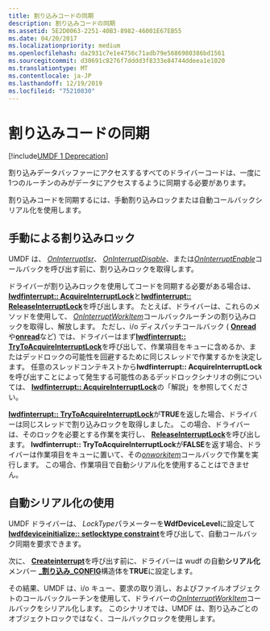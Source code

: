 ```yaml
---
title: 割り込みコードの同期
description: 割り込みコードの同期
ms.assetid: 5E2D0063-2251-40B3-8982-46001E67EB55
ms.date: 04/20/2017
ms.localizationpriority: medium
ms.openlocfilehash: da2931c7e1e4756c71adb79e5686980386bd1561
ms.sourcegitcommit: d30691c8276f7dddd3f8333e84744ddeea1e1020
ms.translationtype: MT
ms.contentlocale: ja-JP
ms.lasthandoff: 12/19/2019
ms.locfileid: "75210830"
---
```

# <a name="synchronizing-interrupt-code"></a>割り込みコードの同期


[!include[UMDF 1 Deprecation](../includes/umdf-1-deprecation.md)]

割り込みデータバッファーにアクセスするすべてのドライバーコードは、一度に1つのルーチンのみがデータにアクセスするように同期する必要があります。

割り込みコードを同期するには、手動割り込みロックまたは自動コールバックシリアル化を使用します。

## <a name="manual-interrupt-locking"></a>手動による割り込みロック


UMDF は、 [*OnInterruptIsr*](https://docs.microsoft.com/windows-hardware/drivers/ddi/wudfinterrupt/nc-wudfinterrupt-wudf_interrupt_isr)、 [*OnInterruptDisable*](https://docs.microsoft.com/windows-hardware/drivers/ddi/wudfinterrupt/nc-wudfinterrupt-wudf_interrupt_disable)、または[*OnInterruptEnable*](https://docs.microsoft.com/windows-hardware/drivers/ddi/wudfinterrupt/nc-wudfinterrupt-wudf_interrupt_enable)コールバックを呼び出す前に、割り込みロックを取得します。

ドライバーが割り込みロックを使用してコードを同期する必要がある場合は、 [**Iwdfinterrupt:: AcquireInterruptLock**](https://docs.microsoft.com/windows-hardware/drivers/ddi/wudfddi/nf-wudfddi-iwdfinterrupt-acquireinterruptlock)と[**Iwdfinterrupt:: ReleaseInterruptLock**](https://docs.microsoft.com/windows-hardware/drivers/ddi/wudfddi/nf-wudfddi-iwdfinterrupt-releaseinterruptlock)を呼び出します。 たとえば、ドライバーは、これらのメソッドを使用して、 [*OnInterruptWorkItem*](https://docs.microsoft.com/windows-hardware/drivers/ddi/wudfinterrupt/nc-wudfinterrupt-wudf_interrupt_workitem)コールバックルーチンの割り込みロックを取得し、解放します。 ただし、i/o ディスパッチコールバック ( [**Onread**](https://docs.microsoft.com/windows-hardware/drivers/ddi/wudfddi/nf-wudfddi-iqueuecallbackread-onread)や[**onread**](https://docs.microsoft.com/windows-hardware/drivers/ddi/wudfddi/nf-wudfddi-iqueuecallbackwrite-onwrite)など) では、ドライバーはまず[**Iwdfinterrupt:: TryToAcquireInterruptLock**](https://docs.microsoft.com/windows-hardware/drivers/ddi/wudfddi/nf-wudfddi-iwdfinterrupt-trytoacquireinterruptlock)を呼び出して、作業項目をキューに含めるか、またはデッドロックの可能性を回避するために同じスレッドで作業するかを決定します。 任意のスレッドコンテキストから**Iwdfinterrupt:: AcquireInterruptLock**を呼び出すことによって発生する可能性のあるデッドロックシナリオの例については、 [**Iwdfinterrupt:: AcquireInterruptLock**](https://docs.microsoft.com/windows-hardware/drivers/ddi/wudfddi/nf-wudfddi-iwdfinterrupt-acquireinterruptlock)の「解説」を参照してください。

[**Iwdfinterrupt:: TryToAcquireInterruptLock**](https://docs.microsoft.com/windows-hardware/drivers/ddi/wudfddi/nf-wudfddi-iwdfinterrupt-trytoacquireinterruptlock)が**TRUE**を返した場合、ドライバーは同じスレッドで割り込みロックを取得しました。 この場合、ドライバーは、そのロックを必要とする作業を実行し、 [**ReleaseInterruptLock**](https://docs.microsoft.com/windows-hardware/drivers/ddi/wudfddi/nf-wudfddi-iwdfinterrupt-releaseinterruptlock)を呼び出します。 **Iwdfinterrupt:: TryToAcquireInterruptLock**が**FALSE**を返す場合、ドライバーは作業項目をキューに置いて、その[*onworkitem*](https://docs.microsoft.com/windows-hardware/drivers/ddi/wudfworkitem/nc-wudfworkitem-wudf_workitem_function)コールバックで作業を実行します。 この場合、作業項目で自動シリアル化を使用することはできません。

## <a name="using-automatic-serialization"></a>自動シリアル化の使用


UMDF ドライバーは、 *LockType*パラメーターを**WdfDeviceLevel**に設定して[**Iwdfdeviceinitialize:: setlocktype constraint**](https://docs.microsoft.com/windows-hardware/drivers/ddi/wudfddi/nf-wudfddi-iwdfdeviceinitialize-setlockingconstraint)を呼び出して、自動コールバック同期を要求できます。

次に、 [**Createinterrupt**](https://docs.microsoft.com/windows-hardware/drivers/ddi/wudfddi/nf-wudfddi-iwdfdevice3-createinterrupt)を呼び出す前に、ドライバーは wudf の自動**シリアル化**メンバー [**\_割り込み\_CONFIG**](https://docs.microsoft.com/windows-hardware/drivers/ddi/wudfinterrupt/ns-wudfinterrupt-_wudf_interrupt_config)構造体を**TRUE**に設定します。

その結果、UMDF は、i/o キュー、要求の取り消し、およびファイルオブジェクトのコールバックルーチンを使用して、ドライバーの[*OnInterruptWorkItem*](https://docs.microsoft.com/windows-hardware/drivers/ddi/wudfinterrupt/nc-wudfinterrupt-wudf_interrupt_workitem)コールバックをシリアル化します。 このシナリオでは、UMDF は、割り込みごとのオブジェクトロックではなく、コールバックロックを使用します。

 

 





